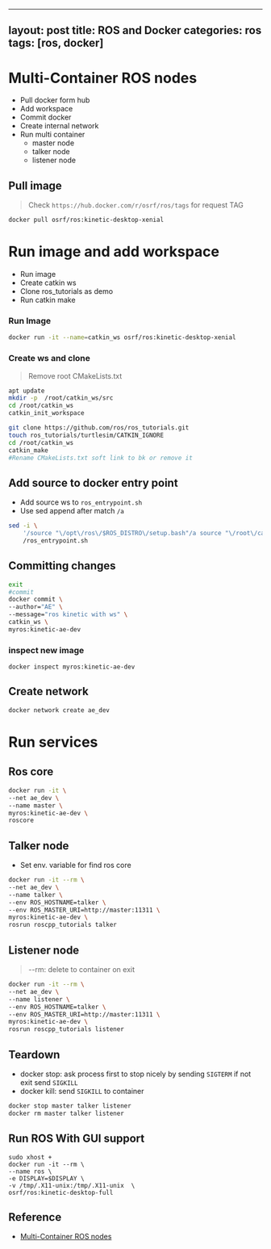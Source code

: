
---
layout: post
title: ROS and Docker
categories: ros
tags: [ros, docker]
---

# Multi-Container ROS nodes
- Pull docker form hub
- Add workspace 
- Commit docker
- Create internal network
- Run multi container
  - master node
  - talker node
  - listener node 

## Pull image
> Check `https://hub.docker.com/r/osrf/ros/tags` for request TAG

```
docker pull osrf/ros:kinetic-desktop-xenial
```

# Run image and add workspace
- Run image
- Create catkin ws
- Clone ros_tutorials as demo
- Run catkin make

### Run Image
```bash
docker run -it --name=catkin_ws osrf/ros:kinetic-desktop-xenial
```
### Create ws and clone
> Remove root CMakeLists.txt

```bash
apt update
mkdir -p  /root/catkin_ws/src
cd /root/catkin_ws
catkin_init_workspace

git clone https://github.com/ros/ros_tutorials.git
touch ros_tutorials/turtlesim/CATKIN_IGNORE
cd /root/catkin_ws
catkin_make
#Rename CMakeLists.txt soft link to bk or remove it
```

## Add source to docker entry point
- Add source ws to `ros_entrypoint.sh`
- Use sed append after match `/a`
```bash
sed -i \
    '/source "\/opt\/ros\/$ROS_DISTRO\/setup.bash"/a source "\/root\/catkin_ws\/devel\/setup.bash"' \
    /ros_entrypoint.sh
```
  
## Committing changes
```bash
exit
#commit
docker commit \
--author="AE" \
--message="ros kinetic with ws" \
catkin_ws \
myros:kinetic-ae-dev
```

### inspect new image
```
docker inspect myros:kinetic-ae-dev
```

## Create network
```
docker network create ae_dev
```

# Run services
## Ros core
```bash
docker run -it \
--net ae_dev \
--name master \
myros:kinetic-ae-dev \
roscore
```
##  Talker node
- Set env. variable for find ros core
```bash
docker run -it --rm \
--net ae_dev \
--name talker \
--env ROS_HOSTNAME=talker \
--env ROS_MASTER_URI=http://master:11311 \
myros:kinetic-ae-dev \
rosrun roscpp_tutorials talker
```

## Listener node
> --rm: delete to container on exit

```bash
docker run -it --rm \
--net ae_dev \
--name listener \
--env ROS_HOSTNAME=talker \
--env ROS_MASTER_URI=http://master:11311 \
myros:kinetic-ae-dev \
rosrun roscpp_tutorials listener
```

## Teardown
- docker stop: ask process first to stop nicely by sending `SIGTERM` if not exit send `SIGKILL`
- docker kill: send  `SIGKILL` to  container
    
```bash
docker stop master talker listener
docker rm master talker listener
```

## Run ROS With GUI support

```
sudo xhost +
docker run -it --rm \
--name ros \
-e DISPLAY=$DISPLAY \
-v /tmp/.X11-unix:/tmp/.X11-unix  \
osrf/ros:kinetic-desktop-full
```

## Reference
- [Multi-Container ROS nodes](https://github.com/ruffsl/ros_docker_demos/tree/master/multicontainer)